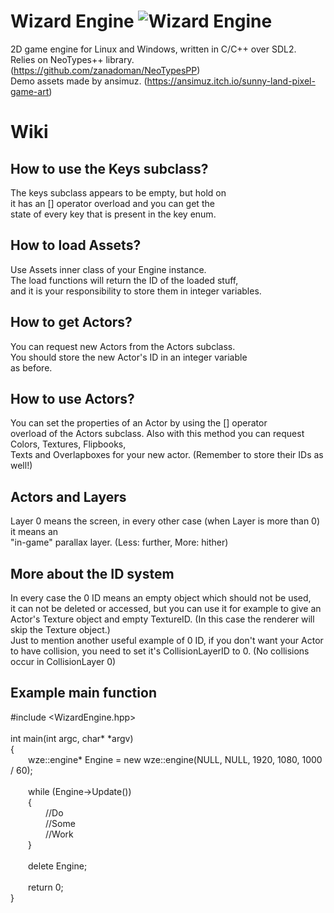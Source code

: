 # Wizard Engine ![Wizard Engine](https://github.com/zanadoman/Wizard-Engine/blob/main/Build/engine/wizard.png)

2D game engine for Linux and Windows, written in C/C++ over SDL2. \
Relies on NeoTypes++ library. (https://github.com/zanadoman/NeoTypesPP) \
Demo assets made by ansimuz. (https://ansimuz.itch.io/sunny-land-pixel-game-art)

# Wiki

## How to use the Keys subclass?

The keys subclass appears to be empty, but hold on \
it has an [] operator overload and you can get the \
state of every key that is present in the key enum.

## How to load Assets?

Use Assets inner class of your Engine instance. \
The load functions will return the ID of the loaded stuff, \
and it is your responsibility to store them in integer variables.

## How to get Actors?

You can request new Actors from the Actors subclass. \
You should store the new Actor's ID in an integer variable \
as before.

## How to use Actors?

You can set the properties of an Actor by using the [] operator \
overload of the Actors subclass. 
Also with this method you can request Colors, Textures, Flipbooks, \
Texts and Overlapboxes for your new actor. (Remember to store their IDs as well!)

## Actors and Layers

Layer 0 means the screen, in every other case (when Layer is more than 0) it means an \
"in-game" parallax layer. (Less: further, More: hither)

## More about the ID system

In every case the 0 ID means an empty object which should not be used, \
it can not be deleted or accessed, but you can use it for example to give an \
Actor's Texture object and empty TextureID. (In this case the renderer will skip the Texture object.) \
Just to mention another useful example of 0 ID, if you don't want your Actor to have collision, 
you need to set it's CollisionLayerID to 0. (No collisions occur in CollisionLayer 0)

## Example main function

#include \<WizardEngine.hpp\> \
\
int main(int argc, char\* \*argv) \
{\
&emsp;&emsp;wze::engine\* Engine = new wze::engine(NULL, NULL, 1920, 1080, 1000 / 60); \
\
&emsp;&emsp;while (Engine->Update()) \
&emsp;&emsp;{ \
&emsp;&emsp;&emsp;&emsp;//Do \
&emsp;&emsp;&emsp;&emsp;//Some \
&emsp;&emsp;&emsp;&emsp;//Work \
&emsp;&emsp;} \
\
&emsp;&emsp;delete Engine; \
\
&emsp;&emsp;return 0; \
}